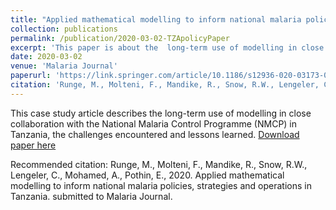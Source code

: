 ```yaml
---
title: "Applied mathematical modelling to inform national malaria policies, strategies and operations in Tanzania"
collection: publications
permalink: /publication/2020-03-02-TZApolicyPaper
excerpt: 'This paper is about the  long-term use of modelling in close collaboration with the National Malaria Control Programme (NMCP) in Tanzania.'
date: 2020-03-02
venue: 'Malaria Journal'
paperurl: 'https://link.springer.com/article/10.1186/s12936-020-03173-0'
citation: 'Runge, M., Molteni, F., Mandike, R., Snow, R.W., Lengeler, C., Mohamed, A., Pothin, E., 2020. Applied mathematical modelling to inform national malaria policies, strategies and operations in Tanzania. submitted to Malaria Journal.'
---
```

This case study article describes the long-term use of modelling in close collaboration with the National Malaria Control Programme (NMCP) in Tanzania, the challenges encountered and lessons learned.
[Download paper here](https://link.springer.com/article/10.1186/s12936-020-03173-0)

Recommended citation: Runge, M., Molteni, F., Mandike, R., Snow, R.W., Lengeler, C., Mohamed, A., Pothin, E., 2020. Applied mathematical modelling to inform national malaria policies, strategies and operations in Tanzania. submitted to Malaria Journal.
